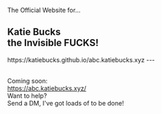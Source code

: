 The Official Website for...
<h2>Katie Bucks<br>
the Invisible FUCKS!</h2>
https://katiebucks.github.io/abc.katiebucks.xyz
---

<br>Coming soon:
<br>https://abc.katiebucks.xyz/
<br>
Want to help?<br>
Send a DM, I've got loads of to be done!
